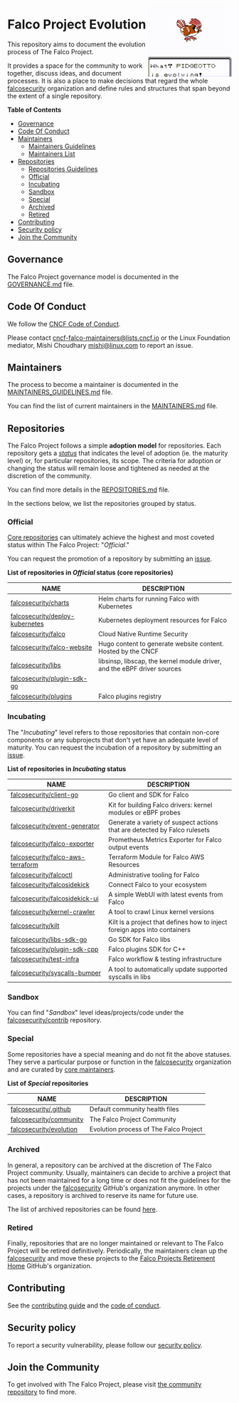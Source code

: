 
<p><img align="right" src="./img/pidgeotto.gif"/></p>
<p></p>

# Falco Project Evolution

This repository aims to document the evolution process of The Falco Project.

It provides a space for the community to work together, discuss ideas, and document processes. It is also a place to make decisions that regard the whole [falcosecurity](https://github.com/falcosecurity) organization and define rules and structures that span beyond the extent of a single repository.

**Table of Contents**

 - [Governance](#governance)
 - [Code Of Conduct](#code-of-conduct)
 - [Maintainers](#maintainers)
   * [Maintainers Guidelines](./MAINTAINERS_GUIDELINES.md)
   * [Maintainers List](./MAINTAINERS.md)
 - [Repositories](#repositories)
   * [Repositories Guidelines](./REPOSITORIES.md)
   * [Official](#official)
   * [Incubating](#incubating)
   * [Sandbox](#sandbox)
   * [Special](#special)
   * [Archived](#archived)
   * [Retired](#retired)
 - [Contributing](#contributing)
 - [Security policy](#security-policy)
 - [Join the Community](#join-the-community)

## Governance

The Falco Project governance model is documented in the [GOVERNANCE.md](./GOVERNANCE.md) file.

## Code Of Conduct

We follow the [CNCF Code of Conduct](https://github.com/cncf/foundation/blob/main/code-of-conduct.md).

Please contact [cncf-falco-maintainers@lists.cncf.io](mailto:cncf-falco-maintainers@lists.cncf.io) 
or the Linux Foundation mediator, Mishi Choudhary [mishi@linux.com](mailto:mishi@linux.com) to report an issue.

## Maintainers

The process to become a maintainer is documented in the [MAINTAINERS_GUIDELINES.md](https://github.com/falcosecurity/evolution/blob/main/MAINTAINERS_GUIDELINES.md) file.

You can find the list of current maintainers in the [MAINTAINERS.md](./MAINTAINERS.md) file.

## Repositories

The Falco Project follows a simple **adoption model** for repositories. Each repository gets a *[status](./REPOSITORIES.md#status)* that indicates the level of adoption (ie. the maturity level) or, for particular repositories, its scope. The criteria for adoption or changing the status will remain loose and tightened as needed at the discretion of the community.

You can find more details in the [REPOSITORIES.md](./REPOSITORIES.md) file.

In the sections below, we list the repositories grouped by status.

### Official

[Core repositories](./GOVERNANCE.md#core-repositories) can ultimately achieve the highest and most coveted status within The Falco Project: "*Official*."

You can request the promotion of a repository by submitting an [issue](https://github.com/falcosecurity/evolution/issues/new?assignees=&labels=kind%2Fofficialsupport&template=officialsupport_request.md).

**List of repositories in *Official* status (core repositories)**
<!-- REPOSITORY-OFFICIAL-TABLE -->
|                                         NAME                                          |                               DESCRIPTION                                |
|---------------------------------------------------------------------------------------|--------------------------------------------------------------------------|
| [falcosecurity/charts](https://github.com/falcosecurity/charts)                       | Helm charts for running Falco with Kubernetes                            |
| [falcosecurity/deploy-kubernetes](https://github.com/falcosecurity/deploy-kubernetes) | Kubernetes deployment resources for Falco                                |
| [falcosecurity/falco](https://github.com/falcosecurity/falco)                         | Cloud Native Runtime Security                                            |
| [falcosecurity/falco-website](https://github.com/falcosecurity/falco-website)         | Hugo content to generate website content. Hosted by the CNCF             |
| [falcosecurity/libs](https://github.com/falcosecurity/libs)                           | libsinsp, libscap, the kernel module driver, and the eBPF driver sources |
| [falcosecurity/plugin-sdk-go](https://github.com/falcosecurity/plugin-sdk-go)         |                                                                          |
| [falcosecurity/plugins](https://github.com/falcosecurity/plugins)                     | Falco plugins registry                                                   |
<!-- /REPOSITORY-OFFICIAL-TABLE -->

### Incubating

The "*Incubating*" level refers to those repositories that contain non-core components or any subprojects that don't yet have an adequate level of maturity. You can request the incubation of a repository by submitting an [issue](https://github.com/falcosecurity/evolution/issues/new?assignees=&labels=kind%2Fincubating&template=incubating_request.md).

**List of repositories in *Incubating* status**
<!-- REPOSITORY-INCUBATING-TABLE -->
|                                           NAME                                            |                                DESCRIPTION                                |
|-------------------------------------------------------------------------------------------|---------------------------------------------------------------------------|
| [falcosecurity/client-go](https://github.com/falcosecurity/client-go)                     | Go client and SDK for Falco                                               |
| [falcosecurity/driverkit](https://github.com/falcosecurity/driverkit)                     | Kit for building Falco drivers: kernel modules or eBPF probes             |
| [falcosecurity/event-generator](https://github.com/falcosecurity/event-generator)         | Generate a variety of suspect actions that are detected by Falco rulesets |
| [falcosecurity/falco-exporter](https://github.com/falcosecurity/falco-exporter)           | Prometheus Metrics Exporter for Falco output events                       |
| [falcosecurity/falco-aws-terraform](https://github.com/falcosecurity/falco-aws-terraform) | Terraform Module for Falco AWS Resources                                  |
| [falcosecurity/falcoctl](https://github.com/falcosecurity/falcoctl)                       | Administrative tooling for Falco                                          |
| [falcosecurity/falcosidekick](https://github.com/falcosecurity/falcosidekick)             | Connect Falco to your ecosystem                                           |
| [falcosecurity/falcosidekick-ui](https://github.com/falcosecurity/falcosidekick-ui)       | A simple WebUI with latest events from Falco                              |
| [falcosecurity/kernel-crawler](https://github.com/falcosecurity/kernel-crawler)           | A tool to crawl Linux kernel versions                                     |
| [falcosecurity/kilt](https://github.com/falcosecurity/kilt)                               | Kilt is a project that defines how to inject foreign apps into containers |
| [falcosecurity/libs-sdk-go](https://github.com/falcosecurity/libs-sdk-go)                 | Go SDK for Falco libs                                                     |
| [falcosecurity/plugin-sdk-cpp](https://github.com/falcosecurity/plugin-sdk-cpp)           | Falco plugins SDK for C++                                                 |
| [falcosecurity/test-infra](https://github.com/falcosecurity/test-infra)                   | Falco workflow & testing infrastructure                                   |
| [falcosecurity/syscalls-bumper](https://github.com/falcosecurity/syscalls-bumper)         | A tool to automatically update supported syscalls in libs                 |
<!-- /REPOSITORY-INCUBATING-TABLE -->

### Sandbox

You can find "*Sandbox*" level ideas/projects/code under the [falcosecurity/contrib](https://github.com/falcosecurity/contrib) repository.

### Special

Some repositories have a special meaning and do not fit the above statuses. They serve a particular purpose or function in the [falcosecurity](https://github.com/falcosecurity) organization and are curated by [core maintainers](./GOVERNANCE.md#core-maintainers).

**List of *Special* repositories**
<!-- REPOSITORY-SPECIAL-TABLE -->
|                                 NAME                                  |              DESCRIPTION               |
|-----------------------------------------------------------------------|----------------------------------------|
| [falcosecurity/.github](https://github.com/falcosecurity/.github)     | Default community health files         |
| [falcosecurity/community](https://github.com/falcosecurity/community) | The Falco Project Community            |
| [falcosecurity/evolution](https://github.com/falcosecurity/evolution) | Evolution process of The Falco Project |
<!-- /REPOSITORY-SPECIAL-TABLE -->

### Archived

In general, a repository can be archived at the discretion of The Falco Project community. Usually, maintainers can decide to archive a project that has not been maintained for a long time or does not fit the guidelines for the projects under the [falcosecurity](https://github.com/falcosecurity) GitHub's organization anymore. In other cases, a repository is archived to reserve its name for future use.

The list of archived repositories can be found [here](https://github.com/falcosecurity?q=&type=archived&language=&sort=name).

### Retired

Finally, repositories that are no longer maintained or relevant to The Falco Project will be retired definitively. Periodically, the maintainers clean up the [falcosecurity](https://github.com/falcosecurity) and move these projects to the [Falco Projects Retirement Home](https://github.com/falcosecurity-retire) GitHub's organization.

## Contributing

See the [contributing guide](https://github.com/falcosecurity/.github/blob/main/CONTRIBUTING.md) and the [code of conduct](./CODE_OF_CONDUCT.md).

## Security policy

To report a security vulnerability, please follow our [security policy](https://github.com/falcosecurity/.github/blob/main/SECURITY.md).

## Join the Community

To get involved with The Falco Project, please visit [the community repository](https://github.com/falcosecurity/community) to find more.
